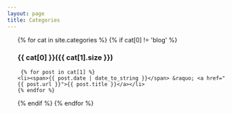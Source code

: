 ```yaml
---
layout: page
title: Categories
---
```

<ul>
{% for cat in site.categories %} 
	{% if cat[0] != 'blog' %} 
   <a name="{{ cat[0] }}"></a>
   <h3>{{ cat[0] }}({{ cat[1].size }})</h3> 
   
     {% for post in cat[1] %} 
    <li><span>{{ post.date | date_to_string }}</span> &raquo; <a href="{{ post.url }}">{{ post.title }}</a></li>
	{% endfor %} 
   {% endif %} 
{% endfor %} 
</ul>